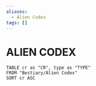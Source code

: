 ```yaml
---
aliases:
  - Alien Codex
tags: []
---
```


# ALIEN CODEX
```dataview
TABLE cr as "CR", type as "TYPE"
FROM "Bestiary/Alien Codex"
SORT cr ASC
```